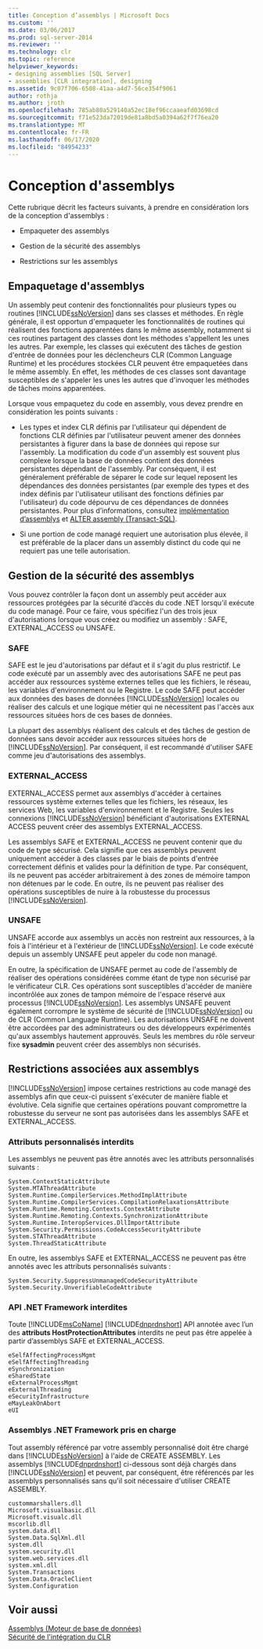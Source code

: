 ```yaml
---
title: Conception d’assemblys | Microsoft Docs
ms.custom: ''
ms.date: 03/06/2017
ms.prod: sql-server-2014
ms.reviewer: ''
ms.technology: clr
ms.topic: reference
helpviewer_keywords:
- designing assemblies [SQL Server]
- assemblies [CLR integration], designing
ms.assetid: 9c07f706-6508-41aa-a4d7-56ce354f9061
author: rothja
ms.author: jroth
ms.openlocfilehash: 785ab80a529140a52ec18ef96ccaaeafd03698cd
ms.sourcegitcommit: f71e523da72019de81a8bd5a0394a62f7f76ea20
ms.translationtype: MT
ms.contentlocale: fr-FR
ms.lasthandoff: 06/17/2020
ms.locfileid: "84954233"
---
```

# <a name="designing-assemblies"></a>Conception d'assemblys
  Cette rubrique décrit les facteurs suivants, à prendre en considération lors de la conception d'assemblys :  
  
-   Empaqueter des assemblys  
  
-   Gestion de la sécurité des assemblys  
  
-   Restrictions sur les assemblys  
  
## <a name="packaging-assemblies"></a>Empaquetage d'assemblys  
 Un assembly peut contenir des fonctionnalités pour plusieurs types ou routines [!INCLUDE[ssNoVersion](../../../includes/ssnoversion-md.md)] dans ses classes et méthodes. En règle générale, il est opportun d'empaqueter les fonctionnalités de routines qui réalisent des fonctions apparentées dans le même assembly, notamment si ces routines partagent des classes dont les méthodes s'appellent les unes les autres. Par exemple, les classes qui exécutent des tâches de gestion d'entrée de données pour les déclencheurs CLR (Common Language Runtime) et les procédures stockées CLR peuvent être empaquetées dans le même assembly. En effet, les méthodes de ces classes sont davantage susceptibles de s'appeler les unes les autres que d'invoquer les méthodes de tâches moins apparentées.  
  
 Lorsque vous empaquetez du code en assembly, vous devez prendre en considération les points suivants :  
  
-   Les types et index CLR définis par l'utilisateur qui dépendent de fonctions CLR définies par l'utilisateur peuvent amener des données persistantes à figurer dans la base de données qui repose sur l'assembly. La modification du code d'un assembly est souvent plus complexe lorsque la base de données contient des données persistantes dépendant de l'assembly. Par conséquent, il est généralement préférable de séparer le code sur lequel reposent les dépendances des données persistantes (par exemple des types et des index définis par l'utilisateur utilisant des fonctions définies par l'utilisateur) du code dépourvu de ces dépendances de données persistantes. Pour plus d’informations, consultez [implémentation d’assemblys](assemblies-implementing.md) et [ALTER assembly &#40;Transact-SQL&#41;](/sql/t-sql/statements/alter-assembly-transact-sql).  
  
-   Si une portion de code managé requiert une autorisation plus élevée, il est préférable de la placer dans un assembly distinct du code qui ne requiert pas une telle autorisation.  
  
## <a name="managing-assembly-security"></a>Gestion de la sécurité des assemblys  
 Vous pouvez contrôler la façon dont un assembly peut accéder aux ressources protégées par la sécurité d’accès du code .NET lorsqu’il exécute du code managé. Pour ce faire, vous spécifiez l'un des trois jeux d'autorisations lorsque vous créez ou modifiez un assembly : SAFE, EXTERNAL_ACCESS ou UNSAFE.  
  
### <a name="safe"></a>SAFE  
 SAFE est le jeu d'autorisations par défaut et il s'agit du plus restrictif. Le code exécuté par un assembly avec des autorisations SAFE ne peut pas accéder aux ressources système externes telles que les fichiers, le réseau, les variables d'environnement ou le Registre. Le code SAFE peut accéder aux données des bases de données [!INCLUDE[ssNoVersion](../../../includes/ssnoversion-md.md)] locales ou réaliser des calculs et une logique métier qui ne nécessitent pas l'accès aux ressources situées hors de ces bases de données.  
  
 La plupart des assemblys réalisent des calculs et des tâches de gestion de données sans devoir accéder aux ressources situées hors de [!INCLUDE[ssNoVersion](../../../includes/ssnoversion-md.md)]. Par conséquent, il est recommandé d'utiliser SAFE comme jeu d'autorisations des assemblys.  
  
### <a name="external_access"></a>EXTERNAL_ACCESS  
 EXTERNAL_ACCESS permet aux assemblys d'accéder à certaines ressources système externes telles que les fichiers, les réseaux, les services Web, les variables d'environnement et le Registre. Seules les connexions [!INCLUDE[ssNoVersion](../../../includes/ssnoversion-md.md)] bénéficiant d'autorisations EXTERNAL ACCESS peuvent créer des assemblys EXTERNAL_ACCESS.  
  
 Les assemblys SAFE et EXTERNAL_ACCESS ne peuvent contenir que du code de type sécurisé. Cela signifie que ces assemblys peuvent uniquement accéder à des classes par le biais de points d'entrée correctement définis et valides pour la définition de type. Par conséquent, ils ne peuvent pas accéder arbitrairement à des zones de mémoire tampon non détenues par le code. En outre, ils ne peuvent pas réaliser des opérations susceptibles de nuire à la robustesse du processus [!INCLUDE[ssNoVersion](../../../includes/ssnoversion-md.md)].  
  
### <a name="unsafe"></a>UNSAFE  
 UNSAFE accorde aux assemblys un accès non restreint aux ressources, à la fois à l'intérieur et à l'extérieur de [!INCLUDE[ssNoVersion](../../../includes/ssnoversion-md.md)]. Le code exécuté depuis un assembly UNSAFE peut appeler du code non managé.  
  
 En outre, la spécification de UNSAFE permet au code de l'assembly de réaliser des opérations considérées comme étant de type non sécurisé par le vérificateur CLR. Ces opérations sont susceptibles d'accéder de manière incontrôlée aux zones de tampon mémoire de l'espace réservé aux processus [!INCLUDE[ssNoVersion](../../../includes/ssnoversion-md.md)]. Les assemblys UNSAFE peuvent également corrompre le système de sécurité de [!INCLUDE[ssNoVersion](../../../includes/ssnoversion-md.md)] ou de CLR (Common Language Runtime). Les autorisations UNSAFE ne doivent être accordées par des administrateurs ou des développeurs expérimentés qu'aux assemblys hautement approuvés. Seuls les membres du rôle serveur fixe **sysadmin** peuvent créer des assemblys non sécurisés.  
  
## <a name="restrictions-on-assemblies"></a>Restrictions associées aux assemblys  
 [!INCLUDE[ssNoVersion](../../../includes/ssnoversion-md.md)] impose certaines restrictions au code managé des assemblys afin que ceux-ci puissent s'exécuter de manière fiable et évolutive. Cela signifie que certaines opérations pouvant compromettre la robustesse du serveur ne sont pas autorisées dans les assemblys SAFE et EXTERNAL_ACCESS.  
  
### <a name="disallowed-custom-attributes"></a>Attributs personnalisés interdits  
 Les assemblys ne peuvent pas être annotés avec les attributs personnalisés suivants :  
  
```  
System.ContextStaticAttribute  
System.MTAThreadAttribute  
System.Runtime.CompilerServices.MethodImplAttribute  
System.Runtime.CompilerServices.CompilationRelaxationsAttribute  
System.Runtime.Remoting.Contexts.ContextAttribute  
System.Runtime.Remoting.Contexts.SynchronizationAttribute  
System.Runtime.InteropServices.DllImportAttribute   
System.Security.Permissions.CodeAccessSecurityAttribute  
System.STAThreadAttribute  
System.ThreadStaticAttribute  
```  
  
 En outre, les assemblys SAFE et EXTERNAL_ACCESS ne peuvent pas être annotés avec les attributs personnalisés suivants :  
  
```  
System.Security.SuppressUnmanagedCodeSecurityAttribute  
System.Security.UnverifiableCodeAttribute  
```  
  
### <a name="disallowed-net-framework-apis"></a>API .NET Framework interdites  
 Toute [!INCLUDE[msCoName](../../../includes/msconame-md.md)] [!INCLUDE[dnprdnshort](../../../includes/dnprdnshort-md.md)] API annotée avec l’un des **attributs HostProtectionAttributes** interdits ne peut pas être appelée à partir d’assemblys SAFE et EXTERNAL_ACCESS.  
  
```  
eSelfAffectingProcessMgmt  
eSelfAffectingThreading  
eSynchronization  
eSharedState   
eExternalProcessMgmt  
eExternalThreading  
eSecurityInfrastructure  
eMayLeakOnAbort  
eUI  
```  
  
### <a name="supported-net-framework-assemblies"></a>Assemblys .NET Framework pris en charge  
 Tout assembly référencé par votre assembly personnalisé doit être chargé dans [!INCLUDE[ssNoVersion](../../../includes/ssnoversion-md.md)] à l'aide de CREATE ASSEMBLY. Les assemblys [!INCLUDE[dnprdnshort](../../../includes/dnprdnshort-md.md)] ci-dessous sont déjà chargés dans [!INCLUDE[ssNoVersion](../../../includes/ssnoversion-md.md)] et peuvent, par conséquent, être référencés par les assemblys personnalisés sans qu'il soit nécessaire d'utiliser CREATE ASSEMBLY.  
  
```  
custommarshallers.dll  
Microsoft.visualbasic.dll  
Microsoft.visualc.dll  
mscorlib.dll  
system.data.dll  
System.Data.SqlXml.dll  
system.dll  
system.security.dll  
system.web.services.dll  
system.xml.dll  
System.Transactions  
System.Data.OracleClient  
System.Configuration  
```  
  
## <a name="see-also"></a>Voir aussi  
 [Assemblys &#40;Moteur de base de données&#41;](../../relational-databases/clr-integration/assemblies-database-engine.md)   
 [Sécurité de l'intégration du CLR](security/clr-integration-security.md)  
  
  
